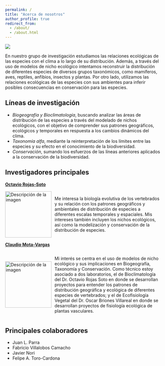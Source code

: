 ```yaml
---
permalink: /
title: "Acerca de nosotros"
author_profile: true
redirect_from: 
  - /about/
  - /about.html
---
```

![](https://labbioclim.github.io/bioclimat/images/grupo.png)

En nuestro grupo de investigación estudiamos las relaciones ecológicas de las especies con el clima a lo largo de su distribución. Además, a través del uso de modelos de nicho ecológico intentamos reconstruir la distribución de diferentes especies de diversos grupos taxonómicos, como mamíferos, aves, reptiles, anfibios, insectos y plantas. Por otro lado, utilizamos las relaciones ecológicas de las especies con sus ambientes para inferir posibles consecuencias en conservación para las especies. 

Líneas de investigación
------
* *Biogeografía y Bioclimatología*, buscando analizar las áreas de distribución de las especies a través del modelado de nichos ecológicos, con el objetivo de comprender sus patrones geográficos, ecológicos y temporales en respuesta a los cambios dinámicos del clima.
* *Taxonomía alfa*, mediante la reinterpretación de los límites entre las especies y su efecto en el conocimiento de la biodiversidad.
* *Conservación*, sumando los esfuerzos de las líneas anteriores aplicados a la conservación de la biodiversidad.

Investigadores principales
------
[**Octavio Rojas-Soto**](https://www.researchgate.net/profile/Octavio-Rojas-Soto)

<div style="display: flex; align-items: center;">
  <img src="https://labbioclim.github.io/bioclimat/images/octavio.png" alt="Descripción de la imagen" width="150" style="margin-right: 10px;">
  <p>Me interesa la biología evolutiva de los vertebrados y su relación con los patrones geográficos y ambientales de distribución de especies a diferentes escalas temporales y espaciales. Mis intereses también incluyen los nichos ecológicos, así como la modelización y conservación de la distribución de especies.</p>
</div>


[**Claudio Mota-Vargas**](https://www.researchgate.net/profile/Claudio-Mota-Vargas)

<div style="display: flex; align-items: center;">
  <img src="https://labbioclim.github.io/bioclimat/images/claudio.png" alt="Descripción de la imagen" width="150" style="margin-right: 10px;">
  <p>Mi interés se centra en el uso de modelos de nicho ecológico y sus implicaciones en Biogeografía, Taxonomía y Conservación. Como técnico estoy asociado a dos laboratorios, el de Bioclimatología del Dr. Octavio Rojas Soto en donde se desarrollan proyectos para entender los patrones de distribución geográfica y ecológica de diferentes especies de vertebrados; y el de Ecofisiología Vegetal del Dr. Oscar Briones Villareal en donde se desarrollan proyectos de fisiología ecológica de plantas vasculares.</p>
</div>

Principales colaboradores
------
* Juan L. Parra
* Fabricio Villalobos Camacho
* Javier Nori
* Felipe A. Toro-Cardona
